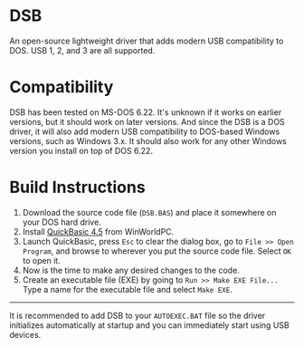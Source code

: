 # DSB
An open-source lightweight driver that adds modern USB compatibility to DOS. USB 1, 2, and 3 are all supported.

# Compatibility
DSB has been tested on MS-DOS 6.22. It's unknown if it works on earlier versions, but it should work on later versions. And since the DSB is a DOS driver, it will also add modern USB compatibility to DOS-based Windows versions, such as Windows 3.x. It should also work for any other Windows version you install on top of DOS 6.22.

# Build Instructions

1. Download the source code file (`DSB.BAS`) and place it somewhere on your DOS hard drive.
2. Install [QuickBasic 4.5](https://winworldpc.com/product/quickbasic/45) from WinWorldPC.
3. Launch QuickBasic, press `Esc` to clear the dialog box, go to `File >> Open Program`, and browse to wherever you put the source code file. Select `OK` to open it.
4. Now is the time to make any desired changes to the code.
5. Create an executable file (EXE) by going to `Run >> Make EXE File...` Type a name for the executable file and select `Make EXE`.

---

It is recommended to add DSB to your `AUTOEXEC.BAT` file so the driver initializes automatically at startup and you can immediately start using USB devices.
